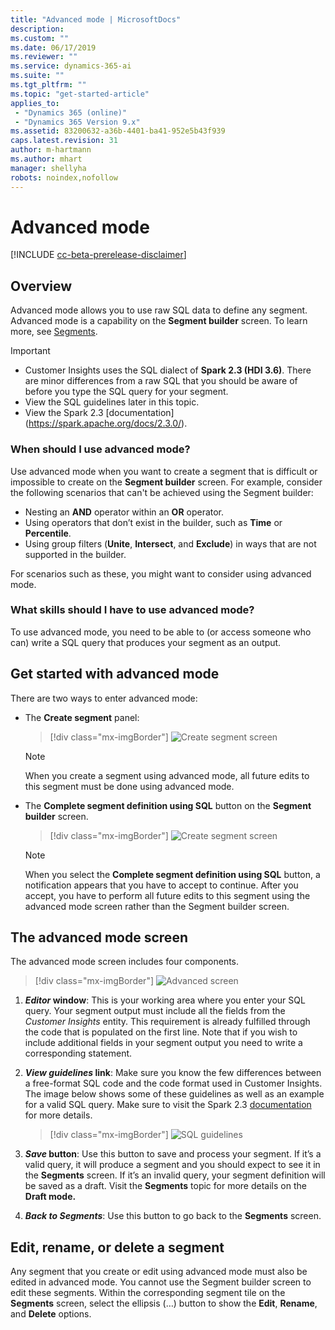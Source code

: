 ```yaml
---
title: "Advanced mode | MicrosoftDocs"
description: 
ms.custom: ""
ms.date: 06/17/2019
ms.reviewer: ""
ms.service: dynamics-365-ai
ms.suite: ""
ms.tgt_pltfrm: ""
ms.topic: "get-started-article"
applies_to: 
 - "Dynamics 365 (online)"
 - "Dynamics 365 Version 9.x"
ms.assetid: 83200632-a36b-4401-ba41-952e5b43f939
caps.latest.revision: 31
author: m-hartmann
ms.author: mhart
manager: shellyha
robots: noindex,nofollow
---
```


# Advanced mode 

[!INCLUDE [cc-beta-prerelease-disclaimer](../includes/cc-beta-prerelease-disclaimer.md)]

## Overview

Advanced mode allows you to use raw SQL data to define any segment. Advanced mode is a capability on the **Segment builder** screen. To learn more, see [Segments](pm-segments.md). 

> [!IMPORTANT] 
>
> - Customer Insights uses the SQL dialect of **Spark 2.3 (HDI 3.6)**. There are minor differences from a raw SQL that you should be aware of before you type the SQL query for your segment.
> - View the SQL guidelines later in this topic.
> - View the Spark 2.3 [documentation] (https://spark.apache.org/docs/2.3.0/). 

### When should I use advanced mode? 

Use advanced mode when you want to create a segment that is difficult or impossible to create on the **Segment builder** screen. For example, consider the following scenarios that can't be achieved using the Segment builder:

- Nesting an **AND** operator within an **OR** operator.
- Using operators that don’t exist in the builder, such as **Time** or **Percentile**.
- Using group filters (**Unite**, **Intersect**, and **Exclude**) in ways that are not supported in the builder.
 
For scenarios such as these, you might want to consider using advanced mode. 

### What skills should I have to use advanced mode?

To use advanced mode, you need to be able to (or access someone who can) write a SQL query that produces your segment as an output.

## Get started with advanced mode

There are two ways to enter advanced mode:

- The **Create segment** panel:

  > [!div class="mx-imgBorder"]
  > ![Create segment screen](media/enter-advanced-mode-1.png "Create segment screen")

  > [!NOTE]
  > When you create a segment using advanced mode, all future edits to this segment must be done using advanced mode.

- The **Complete segment definition using SQL** button on the **Segment builder** screen.

  > [!div class="mx-imgBorder"]
  > ![Create segment screen](media/enter-advanced-mode-2.png "Create segment screen")

  > [!NOTE]
  > When you select the **Complete segment definition using SQL** button,  a notification appears that you have to accept to continue. After you accept, you have to perform all future edits to this segment using the advanced mode screen rather than the Segment builder screen.

## The advanced mode screen

The advanced mode screen includes four components.

> [!div class="mx-imgBorder"]
> ![Advanced screen](media/advanced-screen.png "Advanced screen")

1. ***Editor* window**: This is your working area where you enter your SQL query. Your segment output must include all the fields from the *Customer Insights* entity.  This requirement is already fulfilled through the code that is populated on the first line. Note that if you wish to include additional fields in your segment output you need to write a corresponding statement.

2. ***View guidelines* link**: Make sure you know the few differences between a free-format SQL code and the code format used in Customer Insights. The image below shows some of these guidelines as well as an example for a valid SQL query. Make sure to visit the Spark 2.3 [documentation](https://spark.apache.org/docs/2.3.0/) for more details.
 
   > [!div class="mx-imgBorder"]
   > ![SQL guidelines](media/sql-guidelines.png "SQL guidelines")

3. ***Save* button**: Use this button to save and process your segment. If it’s a valid query, it will produce a segment and you should expect to see it in the **Segments** screen. If it’s an invalid query, your segment definition will be saved as a draft. Visit the **Segments** topic for more details on the **Draft mode.**

4. ***Back to Segments***: Use this button to go back to the **Segments** screen.

## Edit, rename, or delete a segment

Any segment that you create or edit using advanced mode must also be edited in advanced mode. You cannot use the Segment builder screen to edit these segments. Within the corresponding segment tile on the **Segments** screen, select the ellipsis (…) button to show the **Edit**, **Rename**, and **Delete** options. 
